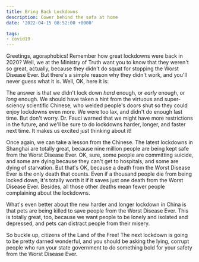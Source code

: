 ```yaml
---
title: Bring Back Lockdowns
description: Cower behind the sofa at home
date: '2022-04-15 08:52:00 +0000'

tags:
- covid19
---
```


Greetings, agoraphobics! Remember how great lockdowns were back in 2020?
Well, we at the Ministry of Truth want you to know that they weren't so great,
actually, because they didn't do squat for stopping the Worst Disease Ever.  But
there's a simple reason why they didn't work, and you'll never guess what
it is.  Well, OK, here it is:

<!--more-->

The answer is that we didn't lock down *hard* enough, or *early* enough, or *long* enough.
We should have taken a hint from the virtuous and super-sciency scientific Chinese,
who welded people's doors shut so they could enjoy lockdowns even more.  We
were too lax, and didn't do enough last time.  But don't worry.  Dr. Fauci
warned that we might have more restrictions in the future, and we'll be sure
to do lockdowns harder, longer, and faster next time.  It makes us excited
just thinking about it!

Once again, we can take a lesson from the Chinese.  The latest lockdowns
in Shanghai are totally great, because nine million people are being kept safe from
the Worst Disease Ever.  OK, sure, some people are committing suicide, and some
are dying because they can't get to hospitals, and some are dying of starvation.
But that's OK, because a death from the Worst Disease Ever is the only death
that counts.  Even if a thousand people die from being locked down, it's totally
worth it if it saves just one death from the Worst Disease Ever.  Besides, all
those other deaths mean fewer people complaining about the lockdowns.

What's even better about the new harder and longer lockdown in China is that
pets are being killed to save people from the Worst Disease Ever. This is
totally great, too, because we want people to be lonely and isolated and depressed,
and pets can distract people from their misery.

So buckle up, citizens of the Land of the Free!  The next lockdown is going
to be pretty darned wonderful, and you should be asking the lying, corrupt
people who run your state government to do something bold for your safety
from the Worst Disease Ever.
